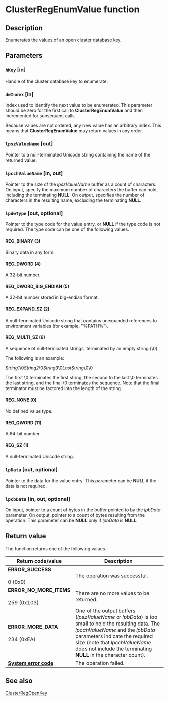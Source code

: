 # ClusterRegEnumValue function

## Description

Enumerates the
values of an open [cluster database](https://learn.microsoft.com/previous-versions/windows/desktop/mscs/cluster-database) key.

## Parameters

### `hKey` [in]

Handle of the cluster database key to enumerate.

### `dwIndex` [in]

Index used to identify the next value to be enumerated. This parameter should be zero for the first call to
**ClusterRegEnumValue** and then incremented for
subsequent calls.

Because values are not ordered, any new value has an arbitrary index. This means that
**ClusterRegEnumValue** may return values in any
order.

### `lpszValueName` [out]

Pointer to a null-terminated Unicode string containing the name of the returned value.

### `lpcchValueName` [in, out]

Pointer to the size of the *lpszValueName* buffer as a count of characters. On input,
specify the maximum number of characters the buffer can hold, including the terminating
**NULL**. On output, specifies the number of characters in the resulting name, excluding
the terminating **NULL**.

### `lpdwType` [out, optional]

Pointer to the type code for the value entry, or **NULL** if the type code is not
required. The type code can be one of the following values.

#### REG_BINARY (3)

Binary data in any form.

#### REG_DWORD (4)

A 32-bit number.

#### REG_DWORD_BIG_ENDIAN (5)

A 32-bit number stored in big-endian format.

#### REG_EXPAND_SZ (2)

A null-terminated Unicode string that contains unexpanded references to environment variables (for example,
"%PATH%").

#### REG_MULTI_SZ (6)

A sequence of null-terminated strings, terminated by an empty string (\0).

The following is an example:

*String1*\0*String2*\0*String3*\0*LastString*\0\0

The first \0 terminates the first string, the second to the last \0 terminates the last string, and the
final \0 terminates the sequence. Note that the final terminator must be factored into the length of the
string.

#### REG_NONE (0)

No defined value type.

#### REG_QWORD (11)

A 64-bit number.

#### REG_SZ (1)

A null-terminated Unicode string.

### `lpData` [out, optional]

Pointer to the data for the value entry. This parameter can be **NULL** if the data is
not required.

### `lpcbData` [in, out, optional]

On input, pointer to a count of bytes in the buffer pointed to by the *lpbData*
parameter. On output, pointer to a count of bytes resulting from the operation. This parameter can be
**NULL** only if *lpbData* is **NULL**.

## Return value

The function returns one of the following values.

| Return code/value | Description |
| --- | --- |
| **ERROR_SUCCESS**<br><br>0 (0x0) | The operation was successful. |
| **ERROR_NO_MORE_ITEMS**<br><br>259 (0x103) | There are no more values to be returned. |
| **ERROR_MORE_DATA**<br><br>234 (0xEA) | One of the output buffers (*lpszValueName* or *lpbData*) is too small to hold the resulting data. The *lpcchValueName* and the *lpbData* parameters indicate the required size (note that *lpcchValueName* does not include the terminating **NULL** in the character count). |
| **[System error code](https://learn.microsoft.com/windows/desktop/Debug/system-error-codes)** | The operation failed. |

## See also

[ClusterRegOpenKey](https://learn.microsoft.com/previous-versions/windows/desktop/api/clusapi/nf-clusapi-clusterregopenkey)